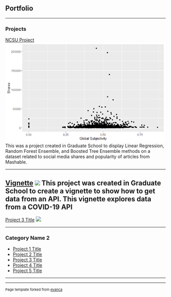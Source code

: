## Portfolio

---

### Projects

[NCSU Project](https://stefaneet.github.io/Project2/)
<img src="images/plotSubject.png?raw=true"/>
This was a project created in Graduate School to display Linear Regression, Random Forest Ensemble, and Boosted Tree Ensemble methods on a dataset related to social media shares and popularity of articles from Mashable.

---
[Vignette](https://stefaneet.github.io/Project1new/)
<img src="images/dummy_thumbnail.jpg?raw=true"/>
This project was created in Graduate School to create a vignette to show how to get data from an API. This vignette explores data from a COVID-19 API
---
[Project 3 Title](http://example.com/)
<img src="images/dummy_thumbnail.jpg?raw=true"/>

---

### Category Name 2

- [Project 1 Title](http://example.com/)
- [Project 2 Title](http://example.com/)
- [Project 3 Title](http://example.com/)
- [Project 4 Title](http://example.com/)
- [Project 5 Title](http://example.com/)

---




---
<p style="font-size:11px">Page template forked from <a href="https://github.com/evanca/quick-portfolio">evanca</a></p>
<!-- Remove above link if you don't want to attibute -->
